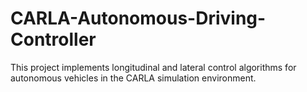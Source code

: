 # CARLA-Autonomous-Driving-Controller
This project implements longitudinal and lateral control algorithms for autonomous vehicles in the CARLA simulation environment.
